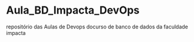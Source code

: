 # Aula_BD_Impacta_DevOps
repositório das Aulas de Devops docurso de banco de dados da faculdade impacta
